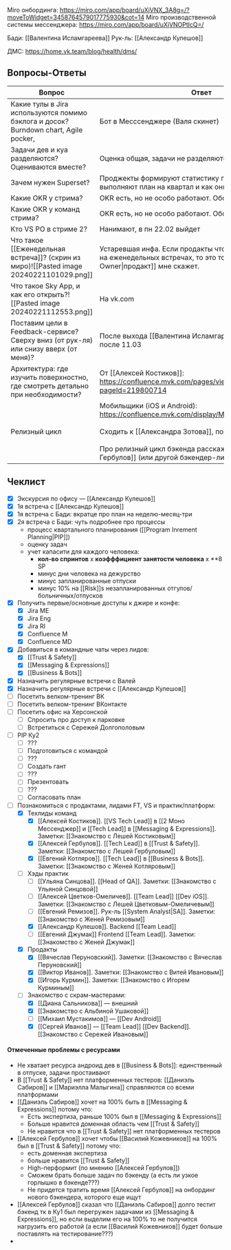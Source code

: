 Miro онбординга: https://miro.com/app/board/uXjVNX_3A8g=/?moveToWidget=3458764579017775930&cot=14
Miro производственной системы мессенджера: https://miro.com/app/board/uXjVNOPtlcQ=/

Бади: [[Валентина Исламгареева]]
Рук-ль: [[Александр Кулешов]]

ДМС: https://home.vk.team/blog/health/dms/


## Вопросы-Ответы
| Вопрос | Ответ |
| ---- | ---- |
| Какие тулы в Jira используются помимо бэклога и досок? Burndown chart, Agile pocker, | Бот в Месссенджере (Валя скинет) |
| Задачи дев и куа разделяются? Оцениваются вместе? | Оценка общая, задачи не разделяются. |
| Зачем нужен Superset? | Проджекты формируют статистику по тому как команды выполняют план на квартал и как они перформят |
| Какие OKR у стрима? | OKR есть, но не особо работают. Обсуждается с рук-ством |
| Какие OKR у команд стрима? | OKR есть, но не особо работают. Обсуждается с рук-ством |
| Кто VS PO в стриме 2? | Нанимают, в пн 22.02 выйдет |
| Что такое [[Еженедельная встреча]]? (скрин из миро)![[Pasted image 20240221101029.png]] | Устаревшая инфа. Если продакты что-то и демонстрируют на еженедельных встречах, то это только [[FT Product Owner\|продакт]] мне скажет. |
| Что такое Sky App, и как его открыть?![[Pasted image 20240221112553.png]] | На vk.com |
| Поставим цели в Feedback-сервисе? Сверху вниз (от рук-ля) или снизу вверх (от меня)? | После выхода [[Валентина Исламгареева]] из отпуска: после 11.03 |
| Архитектура: где изучить поверхностно, где смотреть детально при необходимости? | От [[Алексей Костиков]]: https://confluence.mvk.com/pages/viewpage.action?pageId=219800714 |
| Релизный цикл | Мобильщики (iOS и Android): https://confluence.mvk.com/display/MD/Mobile+Release+Flow<br><br>Сходить к [[Александра Зотова]], попросить лекцию.<br><br>Про релизный цикл бэкенда расскажет [[Алексей Гербулов]] (или другой бэкендер-лид) |
## Чеклист
- [x] Экскурсия по офису — [[Александр Кулешов]]
- [x] 1я встреча с [[Александр Кулешов]]
- [x] 1я встреча с Бади: вкратце про план на неделю-месяц-три
- [x] 2я встреча с Бади: чуть подробнее про процессы
	- процесс квартального планирования ([[Program Inrement Planning|PIP]])
	- оценку задач
	- учет капасити для каждого человека:
		- **кол-во спринтов** х **коэфффициент занятости человека** х **8 SP
		- минус дни человека на дежурство
		- минус запланированные отпуски
		- минус 10% на [[Risk]]s незапланированных отгулов/больничных/отпусков
- [x] Получить первые/основные доступы к джире и конфе:
	- [x] Jira ME
	- [x] Jira Eng
	- [x] Jira RI
	- [x] Confluence M
	- [x] Confluence MD
- [x] Добавиться в командные чаты через лидов:
	- [x] [[Trust & Safety]]
	- [x] [[Messaging & Expressions]]
	- [x] [[Business & Bots]]
- [x] Назначить регулярные встречи с Валей
- [x] Назначить регулярные встречи с [[Александр Кулешов]]
- [ ] Посетить велком-тренинг ВК
- [ ] Посетить велком-тренинг ВКонтакте
- [ ] Посетить офис на Херсонской
	- [ ] Спросить про доступ к парковке
	- [ ] Встретиться с Сережей Долгополовым
- [ ] PIP Ку2
	- [ ] ???
	- [ ] Подготовиться с командой
	- [ ] ???
	- [ ] Создать гант
	- [ ] ???
	- [ ] Презентовать
	- [ ] ???
	- [ ] Согласовать план
- [ ] Познакомиться с продактами, лидами FT, VS и практик/платформ:
	- [x] Техлиды команд
		- [x] [[Алексей Костиков]]. [[VS Tech Lead]] в [[2 Моно Мессенджер]] и [[Tech Lead]] в [[Messaging & Expressions]]. Заметки: [[Знакомство с Лешей Костиковым]]
		- [x] [[Алексей Гербулов]]. [[Tech Lead]] в [[Trust & Safety]]. Заметки: [[Знакомство с Лешей Гербуловым]]
		- [x] [[Евгений Котляров]]. [[Tech Lead]] в [[Business & Bots]]. Заметки: [[Знакомство с Женей Котляровым]]
	- [ ] Хэды практик
		- [ ] [[Ульяна Синцова]]. [[Head of QA]]. Заметки: [[Знакомство с Ульяной Синцовой]]
		- [ ] [[Алексей Цветков-Омеличев]]. [[Team Lead]] [[Dev iOS]]. Заметки: [[Знакомство с Лешей Цветковым-Омеличевым]]
		- [ ] [[Евгений Ремизов]]. Рук-ль [[System Analyst|SA]]. Заметки: [[Знакомство с Женей Ремизовым]]
		- [x] [[Александр Кулешов]]. Backend [[Team Lead]]
		- [ ] [[Евгений Джумак]] Frontend [[Team Lead]]. Заметки: [[Знакомство с Женей Джумак]]
	- [x] Продакты
		- [x] [[Вячеслав Перуновский]]. Заметки: [[Знакомство с Вячеслав Перуновский]]
		- [x] [[Виктор Иванов]]. Заметки: [[Знакомство с Витей Ивановым]]
		- [x] [[Игорь Курмин]]. Заметки: [[Знакомство с Игорем Курминым]]
	- [ ] Знакомство с скрам-мастерами:
		- [x] [[Диана Сальникова]] — внешний
		- [x] [[Знакомство с Альбиной Ушаковой]]
		- [ ] [[Михаил Мустакимов]] — [[Dev Android]]
		- [x] [[Сергей Иванов]] — [[Team Lead]] [[Dev Backend]]. [[Знакомство с Сережей Ивановым]]

#### Отмеченные проблемы с ресурсами
- Не хватает ресурса андроид дев в [[Business & Bots]]: единственный в отпуске, задачи простаивают
- В [[Trust & Safety]] нет платформенных тестеров: [[Даниэль Сабиров]] и [[Мариэлла Малыгина]] справляются со всеми платформами
- [[Даниэль Сабиров]] хочет на 100% быть в [[Messaging & Expressions]] потому что:
	- Есть экспертиза, раньше 100% был в [[Messaging & Expressions]]
	- Больше нравится доменная область чем [[Trust & Safety]]
	- Не нравится что в [[Trust & Safety]] нет платформенных тестеров
- [[Алексей Гербулов]] хочет чтобы [[Василий Кожевников]] на 100% был в [[Trust & Safety]] потому что:
	- есть доменная экспертиза
	- больше нравится [[Trust & Safety]]
	- High-перформит (по мнению [[Алексей Гербулов]])
	- Сможем брать больше задач по бэкенду (а есть ли узкое горлышко в бэкенде???)
	- Не придется тратить время [[Алексей Гербулов]] на онбординг нового бэкендера, которого еще ищут
- [[Алексей Гербулов]] сказал что [[Даниэль Сабиров]] долго тестит бэкенд тк в Ку1 был перегружен задачами из [[Messaging & Expressions]], но если выделим его на 100% то не получится нагрузить его работой (а если [[Василий Кожевников]] будет больше поставлять на тестирование???)
- 